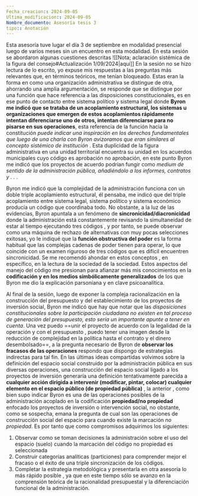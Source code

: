 ```yaml
---
Fecha_creacion:: 2024-09-05
Ultima_modificacion:: 2024-09-05
Nombre_documento: Asesoría tesis 3
tipo:: Anotación
---
```

Esta asesoría tuve lugar el día 3 de septiembre en modalidad presencial luego de varios meses sin un encuentro en esta modalidad. En esta sesión se abordaron algunas cuestiones descritas ![[Nota; aclaración sistémica de la figura del consejo#Actualización 1/09/2024|aquí]]
En la sesión no se hizo lectura de lo escrito, yo expuse mis respuestas a las preguntas más relevantes que, en términos teóricos, me tenían bloqueado. Estas eran la forma en como una organización administrativa se distingue de otra, ahorrando una amplia argumentación, se responde que se distingue por una función que hace referencia a las disposiciones constitucionales, es en ese punto de contacto entre sistema político y sistema legal donde **Byron me indicó que se trataba de un acoplamiento estructural, los sistemas u organizaciones que emergen de estos acoplamientos rápidamente intentan diferenciarse uno de otros, intentan diferenciarse para no pisarse en sus operaciones**, esta referencia de la función hacia la constitución *puede indicar una inspiración en los derechos fundamentales que luego de una charla con Byron avizoramos que eran similares al concepto sistémico de institución* . Esta duplicidad de la figura administrativa en una unidad territorial encuentra su unidad en los acuerdos municipales cuyo código es aprobación no aprobación, en este punto Byron me indicó que los proyectos de acuerdo podrían fungir como *medium de sentido de la administración pública, añadiéndolo a los informes, contratos y . . .*  

Byron me indicó que la complejidad de la administración funciona con un doble triple acoplamiento estructural, él pensaba, me indicó que del triple acoplamiento entre sistema legal, sistema político y sistema económico producía un código que coordinaba todo. No obstante, a la luz de las evidencias, Byron apuntala a un fenómeno de **sincronicidad/diacronicidad** donde la administración está constantemente revisando la simultaneidad de estar al tiempo ejecutando tres códigos , y por tanto, se puede observar como una máquina de rechazo de alternativas con muy pocas selecciones exitosas, yo le indiqué que la **función obstructiva del poder** es la forma habitual que las complejas cadenas de poder tienen para operar, lo que coincide con un examen riguroso de tres códigos que es difícil encuentren sincronicidad.  Se me recomendó ahondar en estos conceptos , en específico, en la lectura de la sociedad de la sociedad. Estos aspectos del manejo del código me presionan para afianzar más mis conocimientos en la **codificación y en los medios simbólicamente generalizados** de los que Byron me dio la explicación parsoniana y en clave psicoanalítica. 

Al final de la sesión, luego de exponer la compleja racionalización en la construcción del presupuesto y del establecimiento de los proyectos de inversión social, Byron me indicó que hay que notar que las *disposiciones constitucionales sobre la participación ciudadana no existen en tal proceso de generación del presupuesto, esto sería un importante apunte a tener en cuenta*. Una vez puedo ==unir el proyecto de acuerdo con la legalidad de la operación y con el presupuesto , puedo tener una imagen desde la reducción de complejidad en la política hasta el contrato y el dinero desembolsado==, a la pregunta necesario de Byron de **observar los fracasos de las operaciones** respondo que dispongo de estrategias indirectas para tal fin. En las últimas ideas compartidas volvimos sobre la definición del espacio social construido por la administración pública en sus diversas operaciones, una construcción del espacio social ligado a los proyectos de inversión generaría una definición tentativamente parecida a **cualquier acción dirigida a intervenir (modificar, pintar, colocar) cualquier elemento en el espacio público (de propiedad pública)** , la anterior , como bien supo indicar Byron es una de las operaciones posibles de la administración acoplado en la codificación **propiedad/no propiedad** enfocado los proyectos de inversión o intervención social, no obstante, como se sospecha, emana la pregunta de cual son las operaciones de construcción social del espacio para cuando existe la marcación *no propiedad*. Es por tanto que como compromisos adquirimos los siguientes: 

1) Observar como se toman decisiones la administración sobre el uso del espacio (suelo) cuando la marcación del código no propiedad es seleccionada 
2) Construir categorías analíticas (particiones) para comprender mejor el fracaso o el éxito de una triple sincronización de los códigos. 
3) Completar la estrategia metodológica y presentarla en otra asesoría lo más rápido posible , ya que en este tiempo sólo se avanzo en la comprensión teórica de la racionalidad presupuestal y la diferenciación funcional de la administración. 
